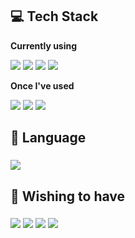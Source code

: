 ## 💻 Tech Stack
<p><strong>Currently using</strong></p>
    <div>
        <img src="https://img.shields.io/badge/C++-00599C?style=flat-square&logo=cplusplus&logoColor=white"> <img src="https://img.shields.io/badge/Unreal Engine-0E1128?style=flat-square&logo=unrealengine&logoColor=white"> <img src="https://img.shields.io/badge/Visual Studio 2019-5C2D91?style=flat-square&logo=visualstudio&logoColor=white"> <img src="https://img.shields.io/badge/Windows 10-0078D4?style=flat-square&logo=windows10&logoColor=white">
    </div>

<p><strong>Once I've used</strong></p>
    <div>
        <img src="https://img.shields.io/badge/CSharp-512BD4?style=flat-square&logo=csharp&logoColor=white"> <img src="https://img.shields.io/badge/OpenGL-5586A4?style=flat-square&logo=opengl&logoColor=white"> <img src="https://img.shields.io/badge/Unity-000000?style=flat-square&logo=unity&logoColor=white">
    </div>


## 👀 Language
### <img src="https://img.shields.io/badge/Korean English Japanese-4285F4?style=flat-square&logo=googletranslate&logoColor=white">


## 💭 Wishing to have
### <img src="https://img.shields.io/badge/Nintendo Switch-E60012?style=flat-square&logo=nintendoswitch&logoColor=white"> <img src="https://img.shields.io/badge/Wii-8B8B8B?style=flat-square&logo=wii&logoColor=white"> <img src="https://img.shields.io/badge/Xbox-107C10?style=flat-square&logo=xbox&logoColor=white"> <img src="https://img.shields.io/badge/PS5-003791?style=flat-square&logo=playstation5&logoColor=white">
